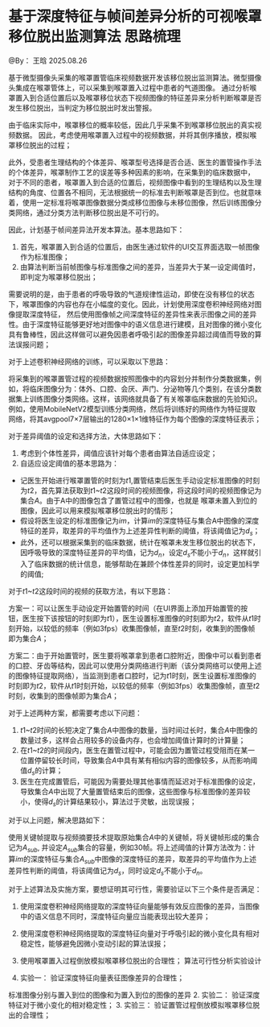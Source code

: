 
# 基于深度特征与帧间差异分析的可视喉罩移位脱出监测算法 思路梳理

@By： 王晗 2025.08.26

基于微型摄像头采集的喉罩置管临床视频数据开发该移位脱出监测算法。微型摄像头集成在喉罩管体上，可以采集到喉罩置入过程中患者的气道图像。
通过分析喉罩置入到合适位置后以及喉罩移位状态下视频图像的特征差异来分析判断喉罩是否发生移位脱出，当判定为移位脱出时发出警报。

由于临床实际中，喉罩移位的概率较低，因此几乎采集不到喉罩移位脱出的真实视频数据。
因此，考虑使用喉罩置入过程中的视频数据，并将其倒序播放，模拟喉罩移位脱出的过程；

此外，受患者生理结构的个体差异、喉罩型号选择是否合适、医生的置管操作手法的个体差异，喉罩制作工艺的误差等多种因素的影响，在采集到的临床数据中，
对于不同的患者，喉罩置入到合适的位置后，视频图像中看到的生理结构以及生理结构的角度、位置各不相同，无法根据统一的标准去判断喉罩是否到位。也就意味着，使用一定标准将喉罩图像数据分类成移位图像与未移位图像，然后训练图像分类网络，通过分类方法判断移位脱出是不可行的。

因此，计划基于帧间差异法开发本算法。基本思路如下：

1. 首先，喉罩置入到合适的位置后，由医生通过软件的UI交互界面选取一帧图像作为标准图像；
2. 由算法判断当前帧图像与标准图像之间的差异，当差异大于某一设定阈值时，即判定为喉罩移位脱出；

需要说明的是，由于患者的呼吸导致的气道规律性运动，即使在没有移位的状态下，喉罩图像的内容也存在小幅度的变化。因此，计划使用深度卷积神经网络对图像提取深度特征，
然后使用图像帧之间深度特征的差异性来表示图像之间的差异性。由于深度特征能够更好地对图像中的语义信息进行建模，且对图像的微小变化具有鲁棒性，因此这样做可以避免因患者呼吸引起的图像差异超过阈值而导致的算法误报问题；

对于上述卷积神经网络的训练，可以采取以下思路：

将采集到的喉罩置管过程的视频数据按照图像中的内容划分并制作分类数据集，例如，将临床图像分为：体外、口腔、会厌、声门、分泌物等几个类别，在该分类数据集上训练图像分类网络。这样，该网络就具备了有关喉罩临床数据的先验知识。例如，使用MobileNetV2模型训练分类网络，然后将训练好的网络作为特征提取网络，将其avgpool7×7层输出的1280×1×1维特征作为每个图像的深度特征表示；

对于差异阈值的设定和选择方法，大体思路如下：

1. 考虑到个体性差异，阈值应该针对每个患者由算法自适应设定；
2. 自适应设定阈值的基本思路为：
  - 记医生开始进行喉罩置管的时刻为$t1$,置管结束后医生手动设定标准图像的时刻为$t2$，首先算法获取到$t1$~$t2$这段时间的视频图像，将这段时间的视频图像记为集合$A$。由于A中的图像包含了置管过程中的图像，也就是
    喉罩未置入到位的图像，因此可以用来模拟喉罩移位脱出时的情形；
  - 假设将医生设定的标准图像记为$im$，计算$im$的深度特征与集合A中图像的深度特征的差异，取差异的平均值作为上述差异性判断的阈值，将该阈值记为$d_s$；
  - 此外，还可以根据采集到的临床数据，统计在喉罩未发生移位脱出的状态下，因呼吸导致的深度特征差异的平均值，记为$d_n$，设定$d_s$不能小于$d_n$，这样就引入了临床数据的统计信息，能够帮助在兼顾个体性差异的同时，设定更加科学的阈值;

对于$t1$~$t2$这段时间的视频的获取方法，有以下思路：

方案一：可以让医生手动设定开始置管的时间（在UI界面上添加开始置管的按钮，医生按下该按钮的时刻即为$t1$），医生设置标准图像的时刻即为$t2$，软件从$t1$时刻开始，以较低的频率（例如3fps）收集图像帧，直至$t2$时刻，收集到的图像帧即为集合$A$；

方案二：由于开始置管时，医生要将喉罩拿到患者口腔附近，图像中可以看到患者的口腔、牙齿等结构，因此可以使用分类网络进行判断（该分类网络可以使用上述的图像特征提取网络），当监测到患者口腔时，记为$t1$时刻，医生设置标准图像的时刻即为$t2$，软件从$t1$时刻开始，以较低的频率（例如3fps）收集图像帧，直至$t2$时刻，收集到的图像帧即为集合$A$；

对于上述两种方案，都需要考虑以下问题：

1. $t1$~$t2$时间的长短决定了集合$A$中图像的数量，当时间过长时，集合$A$中图像的数量过多，这样会占用较多的设备内存，也会增加阈值计算时的计算量；
2. 在$t1$~$t2$的时间段内，医生在置管过程中，可能会因为置管过程受阻而在某一位置停留较长时间，导致集合$A$中具有某有相似内容的图像较多，从而影响阈值$d_s$的计算；
3. 医生在完成置管后，可能因为需要处理其他事情而延迟对于标准图像的设定，导致集合$A$中出现了大量置管结束后的图像，这些图像与标准图像的差异较小，使得$d_s$的计算结果较小，算法过于灵敏，出现误报；

对于以上问题，解决思路如下：

使用关键帧提取与视频摘要技术提取原始集合$A$中的关键帧，将关键帧形成的集合记为$A_{sub}$, 并设定$A_{sub}$集合的容量，例如30帧。将上述阈值的计算方法改为：计算$im$的深度特征与集合$A_{sub}$中图像的深度特征的差异，取差异的平均值作为上述差异性判断的阈值，将该阈值记为$d_s$，同时设定$d_s$不能小于$d_n$。

对于上述算法及实施方案，要想证明其可行性，需要验证以下三个条件是否满足：

1. 使用深度卷积神经网络提取的深度特征向量能够有效反应图像的差异，当图像中的语义信息不同时，深度特征向量应当能表现出较大差异；
2. 使用深度卷积神经网络提取的深度特征向量对于呼吸引起的微小变化具有相对稳定性，能够避免因微小变动引起的算法误报；
3. 使用喉罩置入过程倒放模拟喉罩移位脱出的合理性；
算法可行性分析实验设计

1. 实验一： 验证深度特征向量表征图像差异的合理性；
  
  标准图像分别与置入到位的图像和为置入到位的图像的差异
2. 实验二： 验证深度特征对于微小变化的相对稳定性；
3. 实验三： 验证置管过程倒放模拟喉罩移位脱出的合理性；